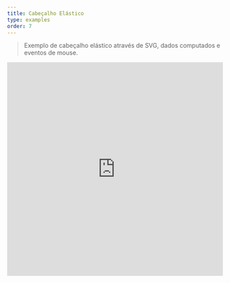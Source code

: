 ```yaml
---
title: Cabeçalho Elástico
type: examples
order: 7
---
```


> Exemplo de cabeçalho elástico através de SVG, dados computados e eventos de mouse.

<iframe width="100%" height="500" src="https://jsfiddle.net/yyx990803/y91wy85p/embedded/result,html,js,css" allowfullscreen="allowfullscreen" frameborder="0"></iframe>
